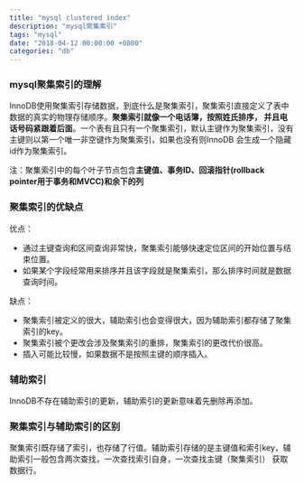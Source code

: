 ```yaml
---
title: "mysql clustered index"
description: "mysql聚集索引"
tags: "mysql"
date: "2018-04-12 00:00:00 +0800"
categories: "db"
--- 
```


### mysql聚集索引的理解 

InnoDB使用聚集索引存储数据，到底什么是聚集索引，聚集索引直接定义了表中数据的真实的物理存储顺序。**聚集索引就像一个电话簿，按照姓氏排序，
并且电话号码紧跟着后面**。一个表有且只有一个聚集索引，默认主键作为聚集索引，没有主键则以第一个唯一非空键作为聚集索引，如果也没有则InnoDB
会生成一个隐藏id作为聚集索引。  

<!--more-->

注：聚集索引中的每个叶子节点包含**主键值、事务ID、回滚指针(rollback pointer用于事务和MVCC)和余下的列**


### 聚集索引的优缺点

优点：

- 通过主键查询和区间查询非常快，聚集索引能够快速定位区间的开始位置与结束位置。
- 如果某个字段经常用来排序并且该字段就是聚集索引，那么排序时间就是数据查询时间。

缺点：

- 聚集索引被定义的很大，辅助索引也会变得很大，因为辅助索引都存储了聚集索引的key。
- 聚集索引被个更改会涉及聚集索引的重排，聚集索引的更改代价很高。
- 插入可能比较慢，如果数据不是按照主键的顺序插入。

### 辅助索引

InnoDB不存在辅助索引的更新，辅助索引的更新意味着先删除再添加。

### 聚集索引与辅助索引的区别 

聚集索引既存储了索引，也存储了行值。辅助索引存储的是主键值和索引key，辅助索引一般包含两次查找，一次查找索引自身，一次查找主键（聚集索引）
获取数据行。